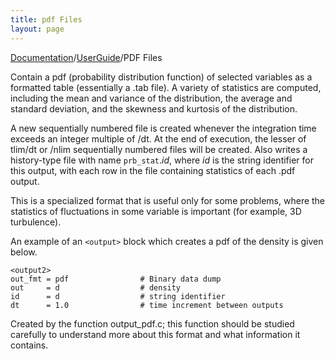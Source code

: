 ```yaml
---
title: pdf Files
layout: page
---
```


[Documentation]({{site.baseurl}}/AthenaDocs)/[UserGuide]({{site.baseurl}}/AthenaDocsUG)/PDF Files

Contain a pdf (probability distribution function) of selected variables as a formatted table (essentially a .tab file).  A variety of
statistics are computed, including the mean and variance of the distribution, the average and standard deviation, and the skewness and
kurtosis of the distribution.

A new sequentially numbered
file is created whenever the integration time exceeds an integer multiple of <output>/dt. At the end of execution, the lesser of tlim/dt or <time>/nlim 
sequentially numbered files will be created. Also writes a 
history-type file with name `prb_stat`.*id*, where *id* is the string identifier for this output, with each row in the file
containing statistics of each .pdf output.

This is a specialized format that is useful
only for some problems, where the statistics of fluctuations in some variable is important (for example, 3D turbulence).

An example of an `<output>` block which creates a pdf of the density is given below.

	<output2>
	out_fmt = pdf                # Binary data dump
	out     = d                  # density
	id      = d                  # string identifier
	dt      = 1.0                # time increment between outputs

Created by the function output_pdf.c; this function should be studied carefully to understand more about this format and what
information it contains.
